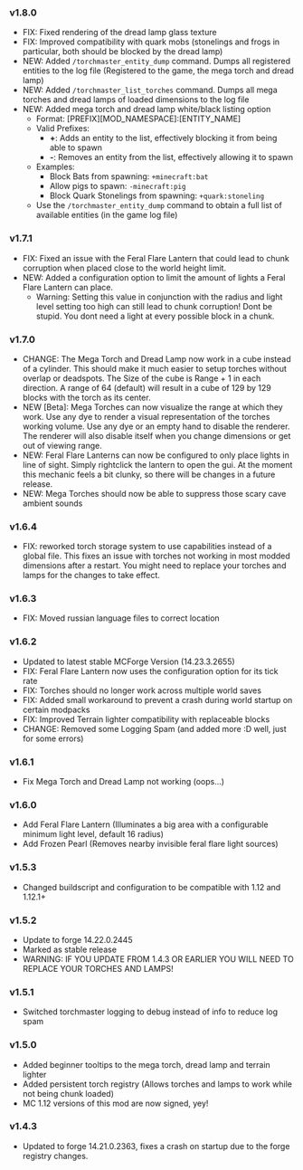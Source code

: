 ### v1.8.0
* FIX: Fixed rendering of the dread lamp glass texture
* FIX: Improved compatibility with quark mobs (stonelings and frogs in particular, both should be blocked by the dread lamp)
* NEW: Added `/torchmaster_entity_dump` command. Dumps all registered entities to the log file (Registered to the game, the mega torch and dread lamp)
* NEW: Added `/torchmaster_list_torches` command. Dumps all mega torches and dread lamps of loaded dimensions to the log file
* NEW: Added mega torch and dread lamp white/black listing option
    * Format: [PREFIX][MOD_NAMESPACE]:[ENTITY_NAME]
    * Valid Prefixes:
        * **+**: Adds an entity to the list, effectively blocking it from being able to spawn
        * **-**: Removes an entity from the list, effectively allowing it to spawn
    * Examples:
        * Block Bats from spawning: `+minecraft:bat`
        * Allow pigs to spawn: `-minecraft:pig`
        * Block Quark Stonelings from spawning: `+quark:stoneling`
    * Use the `/torchmaster_entity_dump` command to obtain a full list of available entities (in the game log file)

### v1.7.1
* FIX: Fixed an issue with the Feral Flare Lantern that could lead to chunk corruption when placed close to the world height limit.
* NEW: Added a configuration option to limit the amount of lights a Feral Flare Lantern can place.
  * Warning: Setting this value in conjunction with the radius and light level setting too high can still lead to chunk corruption! Dont be stupid. You dont need a light at every possible block in a chunk.

### v1.7.0
* CHANGE: The Mega Torch and Dread Lamp now work in a cube instead of a cylinder. This should make it much easier to setup torches without overlap or deadspots. The Size of the cube is Range + 1 in each direction. A range of 64 (default) will result in a cube of 129 by 129 blocks with the torch as its center.
* NEW [Beta]: Mega Torches can now visualize the range at which they work. Use any dye to render a visual representation of the torches working volume. Use any dye or an empty hand to disable the renderer. The renderer will also disable itself when you change dimensions or get out of viewing range.
* NEW: Feral Flare Lanterns can now be configured to only place lights in line of sight. Simply rightclick the lantern to open the gui. At the moment this mechanic feels a bit clunky, so there will be changes in a future release.
* NEW: Mega Torches should now be able to suppress those scary cave ambient sounds

### v1.6.4
* FIX: reworked torch storage system to use capabilities instead of a global file.
  This fixes an issue with torches not working in most modded dimensions after a restart.
  You might need to replace your torches and lamps for the changes to take effect.

### v1.6.3
* FIX: Moved russian language files to correct location

### v1.6.2
* Updated to latest stable MCForge Version (14.23.3.2655)
* FIX: Feral Flare Lantern now uses the configuration option for its tick rate
* FIX: Torches should no longer work across multiple world saves
* FIX: Added small workaround to prevent a crash during world startup on certain modpacks
* FIX: Improved Terrain lighter compatibility with replaceable blocks
* CHANGE: Removed some Logging Spam (and added more :D well, just for some errors)

### v1.6.1
* Fix Mega Torch and Dread Lamp not working (oops...)

### v1.6.0
* Add Feral Flare Lantern (Illuminates a big area with a configurable minimum light level, default 16 radius)
* Add Frozen Pearl (Removes nearby invisible feral flare light sources)

### v1.5.3
* Changed buildscript and configuration to be compatible with 1.12 and 1.12.1+

### v1.5.2
* Update to forge 14.22.0.2445
* Marked as stable release
* WARNING: IF YOU UPDATE FROM 1.4.3 OR EARLIER YOU WILL NEED TO REPLACE YOUR TORCHES AND LAMPS!

### v1.5.1
* Switched torchmaster logging to debug instead of info to reduce log spam

### v1.5.0
* Added beginner tooltips to the mega torch, dread lamp and terrain lighter
* Added persistent torch registry (Allows torches and lamps to work while not being chunk loaded)
* MC 1.12 versions of this mod are now signed, yey!

### v1.4.3
* Updated to forge 14.21.0.2363, fixes a crash on startup due to the forge registry changes.
